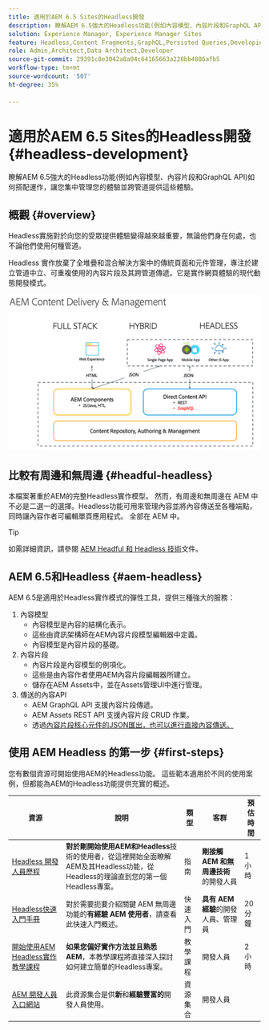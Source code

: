 ```yaml
---
title: 適用於AEM 6.5 Sites的Headless開發
description: 瞭解AEM 6.5強大的Headless功能(例如內容模型、內容片段和GraphQL API)如何搭配運作，讓您集中管理您的體驗並跨管道提供這些體驗。
solution: Experience Manager, Experience Manager Sites
feature: Headless,Content Fragments,GraphQL,Persisted Queries,Developing
role: Admin,Architect,Data Architect,Developer
source-git-commit: 29391c8e3042a8a04c64165663a228bb4886afb5
workflow-type: tm+mt
source-wordcount: '507'
ht-degree: 35%

---
```


# 適用於AEM 6.5 Sites的Headless開發 {#headless-development}

瞭解AEM 6.5強大的Headless功能(例如內容模型、內容片段和GraphQL API)如何搭配運作，讓您集中管理您的體驗並跨管道提供這些體驗。

## 概觀 {#overview}

Headless實施對於向您的受眾提供體驗變得越來越重要，無論他們身在何處，也不論他們使用何種管道。

Headless 實作放棄了全堆疊和混合解決方案中的傳統頁面和元件管理，專注於建立管道中立、可重複使用的內容片段及其跨管道傳遞。它是實作網頁體驗的現代動態開發模式。

![AEM 實作模型](/help/sites-developing/headless/getting-started/assets/aem-implementation-models.png)

## 比較有周邊和無周邊 {#headful-headless}

本檔案著重於AEM的完整Headless實作模型。 然而，有周邊和無周邊在 AEM 中不必是二選一的選擇。Headless功能可用來管理內容並將內容傳送至各種端點，同時讓內容作者可編輯單頁應用程式。 全部在 AEM 中。

>[!TIP]
>
>如需詳細資訊，請參閱 [AEM Headful 和 Headless 技術](/help/sites-developing/headful-headless.md)文件。

## AEM 6.5和Headless {#aem-headless}

AEM 6.5是適用於Headless實作模式的彈性工具，提供三種強大的服務：

1. 內容模型
   * 內容模型是內容的結構化表示。
   * 這些由資訊架構師在AEM內容片段模型編輯器中定義。
   * 內容模型是內容片段的基礎。
1. 內容片段
   * 內容片段是內容模型的例項化。
   * 這些是由內容作者使用AEM內容片段編輯器所建立。
   * 儲存在AEM Assets中，並在Assets管理UI中進行管理。
1. 傳送的內容API
   * AEM GraphQL API 支援內容片段傳遞。
   * AEM Assets REST API 支援內容片段 CRUD 作業。
   * 透過[內容片段核心元件的JSON匯出，也可以進行直接內容傳送。](https://experienceleague.adobe.com/docs/experience-manager-core-components/using/components/content-fragment-component.html)

## 使用 AEM Headless 的第一步 {#first-steps}

您有數個資源可開始使用AEM的Headless功能。 這些範本適用於不同的使用案例，但都能為AEM的Headless功能提供充實的概述。

| 資源 | 說明 | 類型 | 客群 | 預估時間 |
|---|---|---|---|---|
| [Headless 開發人員歷程](/help/journey-headless/developer/overview.md) | **對於剛開始使用AEM和Headless**&#x200B;技術的使用者，從這裡開始全面瞭解AEM及其Headless功能，從Headless的理論直到您的第一個Headless專案。 | 指南 | **剛接觸 AEM 和無周邊技術** 的開發人員 | 1 小時 |
| [Headless快速入門手冊](/help/sites-developing/headless/getting-started/introduction.md) | 對於需要扼要介紹關鍵 AEM 無周邊功能的&#x200B;**有經驗 AEM 使用者**，請查看此快速入門概述。 | 快速入門 | **具有 AEM 經驗**&#x200B;的開發人員、管理員 | 20 分鐘 |
| [開始使用AEM Headless實作教學課程](https://experienceleague.adobe.com/docs/experience-manager-learn/getting-started-with-aem-headless/graphql/multi-step/overview.html) | **如果您偏好實作方法並且熟悉AEM**，本教學課程將直接深入探討如何建立簡單的Headless專案。 | 教學課程 | 開發人員 | 2 小時 |
| [AEM 開發人員入口網站](https://experienceleague.adobe.com/landing/experience-manager/headless/developer.html) | 此資源集合是供&#x200B;**新**&#x200B;和&#x200B;**經驗豐富的**&#x200B;開發人員使用。 | 資源集合 | 開發人員 | |
